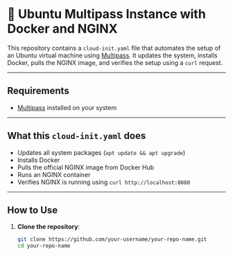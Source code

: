 # 🚀 Ubuntu Multipass Instance with Docker and NGINX

This repository contains a `cloud-init.yaml` file that automates the setup of an Ubuntu virtual machine using [Multipass](https://multipass.run/). It updates the system, installs Docker, pulls the NGINX image, and verifies the setup using a `curl` request.

---

## Requirements

- [Multipass](https://multipass.run/) installed on your system

---

## What this `cloud-init.yaml` does

- Updates all system packages (`apt update && apt upgrade`)
- Installs Docker
- Pulls the official NGINX image from Docker Hub
- Runs an NGINX container
- Verifies NGINX is running using `curl http://localhost:8080`

---

## How to Use

1. **Clone the repository**:
   ```bash
   git clone https://github.com/your-username/your-repo-name.git
   cd your-repo-name
